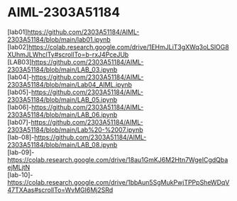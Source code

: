 # AIML-2303A51184
[lab01]https://github.com/2303A51184/AIML-2303A51184/blob/main/lab01.ipynb
[lab02]https://colab.research.google.com/drive/1EHmJLiT3gXWq3oLSlOG8XUhmJLWhclTy#scrollTo=b-rxJ4PceJUb
[LAB03]https://github.com/2303A51184/AIML-2303A51184/blob/main/LAB_03.ipynb<br>
[lab04]-https://github.com/2303A51184/AIML-2303A51184/blob/main/Lab04_AIML.ipynb<br>
[lab05]-https://github.com/2303A51184/AIML-2303A51184/blob/main/LAB_05.ipynb<br>
[lab06]-https://github.com/2303A51184/AIML-2303A51184/blob/main/LAB_06.ipynb<br>
[lab07]-https://github.com/2303A51184/AIML-2303A51184/blob/main/Lab%20-%2007.ipynb<br>
[lab-08]-https://github.com/2303A51184/AIML-2303A51184/blob/main/LAB_08.ipynb<br>
[lab-09]-https://colab.research.google.com/drive/18au1GmKJ6M2Htn7WgeICgdQbaejMLjtN<br>
[lab-10]-https://colab.research.google.com/drive/1bbAun5SgMukPwjTPPpSheWDqV47TXAas#scrollTo=WvMGI6Mj2SRd
